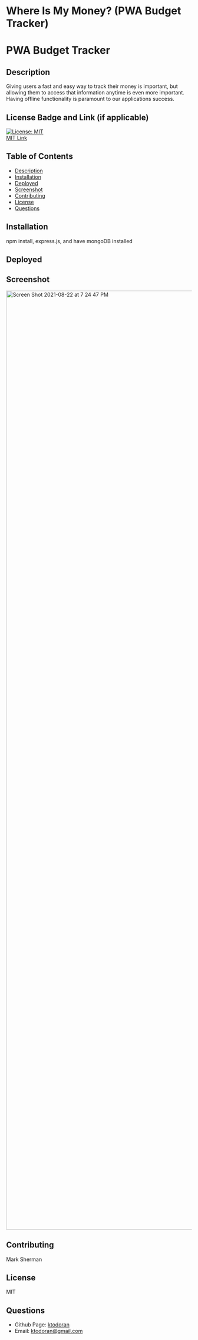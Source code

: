 # Where Is My Money? (PWA Budget Tracker)
# PWA Budget Tracker

## Description
Giving users a fast and easy way to track their money is important, but allowing them to access that information anytime is even more important. Having offline functionality is paramount to our applications success.

## License Badge and Link (if applicable)
[![License: MIT](https://img.shields.io/badge/License-MIT-yellow.svg)](https://opensource.org/licenses/MIT) <br />
[MIT Link](https://opensource.org/licenses/MIT)

  ## Table of Contents
- [Description](#description)
- [Installation](#installation)
- [Deployed](#deployed)
- [Screenshot](#screenshot)
- [Contributing](#contributing)
- [License](#license)
- [Questions](#githubUser)

## Installation
npm install, express.js, and have mongoDB installed

## Deployed


## Screenshot
<img width="2546" alt="Screen Shot 2021-08-22 at 7 24 47 PM" src="https://user-images.githubusercontent.com/81338255/130373304-787af1b5-e888-4d50-ad5c-3f43f161d6b4.png">

## Contributing
Mark Sherman

## License
MIT


## Questions
- Github Page: [ktodoran](https://github.com/ktodoran)
- Email: ktodoran@gmail.com